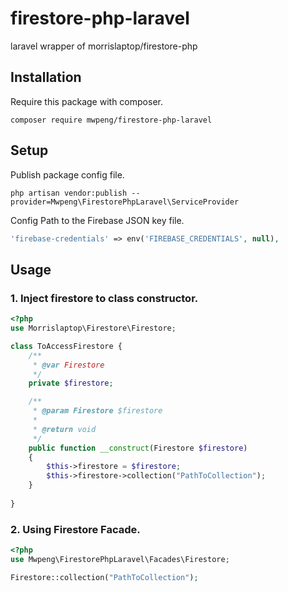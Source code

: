 # firestore-php-laravel
laravel wrapper of morrislaptop/firestore-php


## Installation

Require this package with composer. 

```shell
composer require mwpeng/firestore-php-laravel 
```

## Setup

Publish package config file. 

```shell
php artisan vendor:publish --provider=Mwpeng\FirestorePhpLaravel\ServiceProvider
```
Config Path to the Firebase JSON key file.
```php
'firebase-credentials' => env('FIREBASE_CREDENTIALS', null),
```

## Usage

### 1. Inject firestore to class constructor. 

```php
<?php
use Morrislaptop\Firestore\Firestore;

class ToAccessFirestore {
    /**
     * @var Firestore
     */
    private $firestore;

    /**
     * @param Firestore $firestore
     *
     * @return void
     */
    public function __construct(Firestore $firestore)
    {
        $this->firestore = $firestore;
        $this->firestore->collection("PathToCollection");
    }
    
}

```

### 2. Using Firestore Facade. 
```php
<?php
use Mwpeng\FirestorePhpLaravel\Facades\Firestore;

Firestore::collection("PathToCollection");

```
